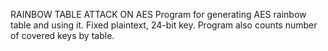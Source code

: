 RAINBOW TABLE ATTACK ON AES
Program for generating AES rainbow table and using it. 
Fixed plaintext, 24-bit key.
Program also counts number of covered keys by table.
